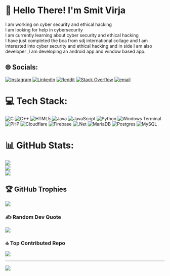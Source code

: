# 💫 Hello There! I'm Smit Virja
I am working on cyber security and ethical hacking<br>I am looking for help in cybersecurity<br>I am currently learning about cyber security and ethical hacking <br>I have just completed the bca from sdj international collage and I am interested into cyber security and ethical hacking and in side I am also developer ,I am developing an android app and window based app.<br>


## 🌐 Socials:
[![Instagram](https://img.shields.io/badge/Instagram-%23E4405F.svg?logo=Instagram&logoColor=white)](https://instagram.com/smit24x7) [![LinkedIn](https://img.shields.io/badge/LinkedIn-%230077B5.svg?logo=linkedin&logoColor=white)](https://linkedin.com/in/Smit-virja) [![Reddit](https://img.shields.io/badge/Reddit-%23FF4500.svg?logo=Reddit&logoColor=white)](https://reddit.com/user/Smit4524) [![Stack Overflow](https://img.shields.io/badge/-Stackoverflow-FE7A16?logo=stack-overflow&logoColor=white)](https://stackoverflow.com/users/18501284) [![email](https://img.shields.io/badge/Email-D14836?logo=gmail&logoColor=white)](mailto:smitvirja24@gmail.com) 

# 💻 Tech Stack:
![C](https://img.shields.io/badge/c-%2300599C.svg?style=for-the-badge&logo=c&logoColor=white) ![C++](https://img.shields.io/badge/c++-%2300599C.svg?style=for-the-badge&logo=c%2B%2B&logoColor=white) ![HTML5](https://img.shields.io/badge/html5-%23E34F26.svg?style=for-the-badge&logo=html5&logoColor=white) ![Java](https://img.shields.io/badge/java-%23ED8B00.svg?style=for-the-badge&logo=openjdk&logoColor=white) ![JavaScript](https://img.shields.io/badge/javascript-%23323330.svg?style=for-the-badge&logo=javascript&logoColor=%23F7DF1E) ![Python](https://img.shields.io/badge/python-3670A0?style=for-the-badge&logo=python&logoColor=ffdd54) ![Windows Terminal](https://img.shields.io/badge/Windows%20Terminal-%234D4D4D.svg?style=for-the-badge&logo=windows-terminal&logoColor=white) ![PHP](https://img.shields.io/badge/php-%23777BB4.svg?style=for-the-badge&logo=php&logoColor=white) ![Cloudflare](https://img.shields.io/badge/Cloudflare-F38020?style=for-the-badge&logo=Cloudflare&logoColor=white) ![Firebase](https://img.shields.io/badge/firebase-%23039BE5.svg?style=for-the-badge&logo=firebase) ![.Net](https://img.shields.io/badge/.NET-5C2D91?style=for-the-badge&logo=.net&logoColor=white) ![MariaDB](https://img.shields.io/badge/MariaDB-003545?style=for-the-badge&logo=mariadb&logoColor=white) ![Postgres](https://img.shields.io/badge/postgres-%23316192.svg?style=for-the-badge&logo=postgresql&logoColor=white) ![MySQL](https://img.shields.io/badge/mysql-4479A1.svg?style=for-the-badge&logo=mysql&logoColor=white)
# 📊 GitHub Stats:
![](https://github-readme-stats.vercel.app/api?username=smitvirja&theme=dark&hide_border=true&include_all_commits=true&count_private=true)<br/>
![](https://github-readme-streak-stats.herokuapp.com/?user=smitvirja&theme=dark&hide_border=true)<br/>
![](https://github-readme-stats.vercel.app/api/top-langs/?username=smitvirja&theme=dark&hide_border=true&include_all_commits=true&count_private=true&layout=compact)

## 🏆 GitHub Trophies
![](https://github-profile-trophy.vercel.app/?username=smitvirja&theme=radical&no-frame=false&no-bg=true&margin-w=4)

### ✍️ Random Dev Quote
![](https://quotes-github-readme.vercel.app/api?type=horizontal&theme=tokyonight)

### 🔝 Top Contributed Repo
![](https://github-contributor-stats.vercel.app/api?username=smitvirja&limit=5&theme=dark&combine_all_yearly_contributions=true)

---
[![](https://visitcount.itsvg.in/api?id=smitvirja&icon=0&color=0)](https://visitcount.itsvg.in)

<!-- Proudly created with GPRM ( https://gprm.itsvg.in ) -->

